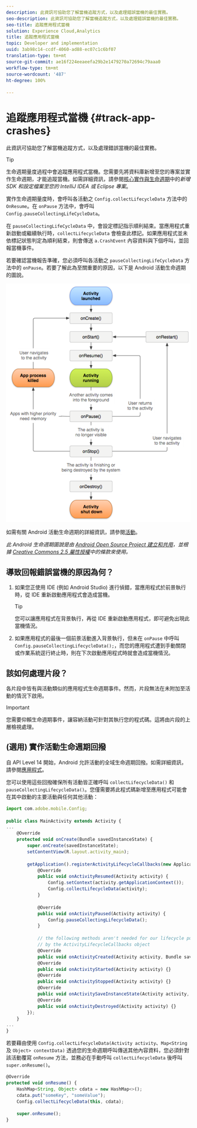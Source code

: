 ```yaml
---
description: 此資訊可協助您了解當機追蹤方式，以及處理錯誤當機的最佳實務。
seo-description: 此資訊可協助您了解當機追蹤方式，以及處理錯誤當機的最佳實務。
seo-title: 追蹤應用程式當機
solution: Experience Cloud,Analytics
title: 追蹤應用程式當機
topic: Developer and implementation
uuid: 3ab98c14-ccdf-4060-ad88-ec07c1c6bf07
translation-type: tm+mt
source-git-commit: ae16f224eeaeefa29b2e1479270a72694c79aaa0
workflow-type: tm+mt
source-wordcount: '487'
ht-degree: 100%

---
```



# 追蹤應用程式當機 {#track-app-crashes}

此資訊可協助您了解當機追蹤方式，以及處理錯誤當機的最佳實務。

>[!TIP]
>
>生命週期量度過程中會追蹤應用程式當機。您需要先將資料庫新增至您的專案並實作生命週期，才能追蹤當機。如需詳細資訊，請參閱[核心實作與生命週期](/help/android/getting-started/dev-qs.md)中的&#x200B;*新增 SDK 和設定檔案至您的 IntelliJ IDEA 或 Eclipse 專案*。

實作生命週期量度時，會呼叫各活動之 `Config.collectLifecycleData` 方法中的 `OnResume`。在 `onPause` 方法中，會呼叫 `Config.pauseCollectingLifeCycleData`。

在 `pauseCollectingLifeCycleData` 中，會設定標記指示順利結束。當應用程式重新啟動或繼續執行時，`collectLifecycleData` 會檢查此標記。如果應用程式並未依標記狀態判定為順利結束，則會傳送 `a.CrashEvent` 內容資料與下個呼叫，並回報當機事件。

若要確認當機報告準確，您必須呼叫各活動之 `pauseCollectingLifeCycleData` 方法中的 `onPause`。若要了解此為至關重要的原因，以下是 Android 活動生命週期的圖說。

![](assets/android-lifecycle.png)

如需有關 Android 活動生命週期的詳細資訊，請參閱[活動](https://developer.android.com/guide/components/activities.html)。

*此 Android 生命週期圖說是由 [Android Open Source Project 建立和共用](https://source.android.com/)，並根據 [Creative Commons 2.5 屬性授權](https://creativecommons.org/licenses/by/2.5/)中的條款來使用。*

## 導致回報錯誤當機的原因為何？

1. 如果您正使用 IDE (例如 Android Studio) 進行偵錯，當應用程式於前景執行時，從 IDE 重新啟動應用程式會造成當機。

   >[!TIP]
   >
   >您可以讓應用程式在背景執行，再從 IDE 重新啟動應用程式，即可避免出現此當機情況。

1. 如果應用程式的最後一個前景活動進入背景執行，但未在 `onPause` 中呼叫 `Config.pauseCollectingLifecycleData();`，而您的應用程式遭到手動關閉或作業系統逕行終止時，則在下次啟動應用程式時就會造成當機情況。

## 該如何處理片段？

各片段中皆有與活動類似的應用程式生命週期事件。然而，片段無法在未附加至活動的情況下啟用。

>[!IMPORTANT]
>
>您需要仰賴生命週期事件，讓容納活動可針對其執行您的程式碼。這將由片段的上層檢視處理。

## (選用) 實作活動生命週期回撥

自 API Level 14 開始，Android 允許活動的全域生命週期回撥。如需詳細資訊，請參閱[應用程式](https://developer.android.com/reference/android/app/Application)。

您可以使用這些回撥確保所有活動皆正確呼叫 `collectLifecycleData()` 和 `pauseCollectingLifecycleData()`。您僅需要將此程式碼新增至應用程式可能會在其中啟動的主要活動與任何其他活動：

```js
import com.adobe.mobile.Config; 
  
public class MainActivity extends Activity { 
... 
    @Override 
    protected void onCreate(Bundle savedInstanceState) { 
        super.onCreate(savedInstanceState); 
        setContentView(R.layout.activity_main); 
  
        getApplication().registerActivityLifecycleCallbacks(new Application.ActivityLifecycleCallbacks() { 
            @Override 
            public void onActivityResumed(Activity activity) { 
                Config.setContext(activity.getApplicationContext()); 
                Config.collectLifecycleData(activity); 
            } 
  
            @Override 
            public void onActivityPaused(Activity activity) {     
                Config.pauseCollectingLifecycleData(); 
            } 
    
            // the following methods aren't needed for our lifecycle purposes, but are required to be implemented 
            // by the ActivityLifecycleCallbacks object 
            @Override 
            public void onActivityCreated(Activity activity, Bundle savedInstanceState) {} 
            @Override 
            public void onActivityStarted(Activity activity) {} 
            @Override 
            public void onActivityStopped(Activity activity) {} 
            @Override 
            public void onActivitySaveInstanceState(Activity activity, Bundle outState) {} 
            @Override 
            public void onActivityDestroyed(Activity activity) {} 
        }); 
    } 
... 
}
```

若要藉由使用 `Config.collectLifecycleData(Activity activity`、`Map<String` 及 `Object> contextData)` 透過您的生命週期呼叫傳送其他內容資料，您必須針對該活動覆寫 `onResume` 方法，並務必在手動呼叫 `collectLifecycleData` 後呼叫 `super.onResume()`。

```js
@Override 
protected void onResume() { 
    HashMap<String, Object> cdata = new HashMap<>(); 
    cdata.put("someKey", "someValue"); 
    Config.collectLifecycleData(this, cdata); 
  
    super.onResume(); 
}
```


